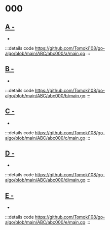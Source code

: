 # 000

## [A - ](https://atcoder.jp/contests/abc000/tasks/abc000_a)

-

:::details code
https://github.com/Tomoki108/go-algo/blob/main/ABC/abc000/a/main.go
:::

## [B - ](https://atcoder.jp/contests/abc000/tasks/abc000_b)

-

:::details code
https://github.com/Tomoki108/go-algo/blob/main/ABC/abc000/b/main.go
:::

## [C - ](https://atcoder.jp/contests/abc000/tasks/abc000_c)

-

:::details code
https://github.com/Tomoki108/go-algo/blob/main/ABC/abc000/c/main.go
:::

## [D - ](https://atcoder.jp/contests/abc000/tasks/abc000_d)

-

:::details code
https://github.com/Tomoki108/go-algo/blob/main/ABC/abc000/d/main.go
:::

## [E - ](https://atcoder.jp/contests/abc000/tasks/abc000_e)

-

:::details code
https://github.com/Tomoki108/go-algo/blob/main/ABC/abc000/e/main.go
:::
